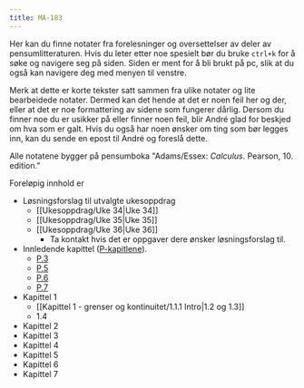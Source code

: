 ```yaml
---
title: MA-183
---
```

Her kan du finne notater fra forelesninger og oversettelser av deler av pensumlitteraturen. Hvis du leter etter noe spesielt bør du bruke `ctrl+k` for å søke og navigere seg på siden. Siden er ment for å bli brukt på pc, slik at du også kan navigere deg med menyen til venstre.

Merk at dette er korte tekster satt sammen fra ulike notater og lite bearbeidede notater. Dermed kan det hende at det er noen feil her og der, eller at det er noe formattering av sidene som fungerer dårlig. Dersom du finner noe du er usikker på eller finner noen feil, blir André glad for beskjed om hva som er galt. Hvis du også har noen ønsker om ting som bør legges inn, kan du sende en epost til André og foreslå dette.

Alle notatene bygger på pensumboka "Adams/Essex: _Calculus_. Pearson, 10. edition."

Foreløpig innhold er
- Løsningsforslag til utvalgte ukesoppdrag
    - [[Ukesoppdrag/Uke 34|Uke 34]]
    - [[Ukesoppdrag/Uke 35|Uke 35]]
    - [[Ukesoppdrag/Uke 36|Uke 36]]
        - Ta kontakt hvis det er oppgaver dere ønsker løsningsforslag til.
- Innledende kapittel ([P-kapitlene](Kapittel-0---innledende-kapittel/)). 
    - [P.3](Kapittel%200%20-%20innledende%20kapittel/P.3.1%20Forskyvning%20av%20grafer.md)
    - [P.5](Kapittel%200%20-%20innledende%20kapittel/P.5.1%20De%20fire%20regneartene.md)
    - [P.6](Kapittel%200%20-%20innledende%20kapittel/P.6.1%20Polynomer%20og%20rasjonale%20funksjoner.md)
    - [P.7](Kapittel%200%20-%20innledende%20kapittel/P.7.0%20Intro.md)
- Kapittel 1
    - [[Kapittel 1 - grenser og kontinuitet/1.1.1 Intro|1.2 og 1.3]]
    - 1.4
- Kapittel 2
- Kapittel 3
- Kapittel 4
- Kapittel 5
- Kapittel 6
- Kapittel 7